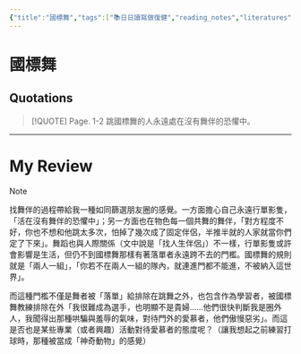 ```yaml
---
{"title":"國標舞","tags":["📚日日讀寫做復健","reading_notes","literatures"],"annotation-target":null,"c-date:":"2025-05-08 12:32","quote":"跳國標舞的人永遠處在沒有舞伴的恐懼中。","dg-publish":true,"permalink":"/閱讀/人魚紀/國標舞/","dgPassFrontmatter":true,"created":"2025-05-08T12:34:57.551+08:00","updated":"2025-05-08T12:51:19.075+08:00"}
---
```







# 國標舞




## Quotations



> [!QUOTE] Page. 1-2 
>   跳國標舞的人永遠處在沒有舞伴的恐懼中。


---

# My Review


> [!NOTE] 
> 找舞伴的過程帶給我一種如同篩選朋友圈的感覺。一方面擔心自己永遠行單影隻，「活在沒有舞伴的恐懼中」；另一方面也在物色每一個共舞的舞伴，「對方程度不好，你也不想和他跳太多次，怕掉了幾次成了固定伴侶，半推半就的人家就當你們定了下來」。舞蹈也與人際關係（文中說是「找人生伴侶」）不一樣，行單影隻或許會影響是生活，但仍不到國標舞那樣有著落單者永遠跨不去的門檻。國標舞的規則就是「兩人一組」，「你若不在兩人一組的隊內，就連進門都不能進，不被納入這世界」。
> 
> 而這種門檻不僅是舞者被「落單」給排除在跳舞之外，也包含作為學習者，被國標舞教練排除在外「我很難成為選手，也明顯不是貴婦……他們很快判斷我是圈外人，我聞得出那種哄騙與羞辱的氣味，對待門外的愛慕者，他們傲慢惡劣」。而這是否也是某些專業（或者興趣）活動對待愛慕者的態度呢？（讓我想起之前練習打球時，那種被當成「神奇動物」的感覺）



